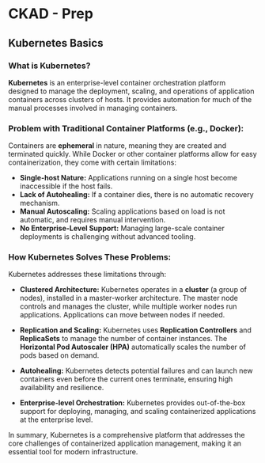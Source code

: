 # CKAD - Prep

## Kubernetes Basics

### What is Kubernetes?

**Kubernetes** is an enterprise-level container orchestration platform designed to manage the deployment, scaling, and operations of application containers across clusters of hosts. It provides automation for much of the manual processes involved in managing containers.

### Problem with Traditional Container Platforms (e.g., Docker):

Containers are **ephemeral** in nature, meaning they are created and terminated quickly. While Docker or other container platforms allow for easy containerization, they come with certain limitations:

- **Single-host Nature:** Applications running on a single host become inaccessible if the host fails.
- **Lack of Autohealing:** If a container dies, there is no automatic recovery mechanism.
- **Manual Autoscaling:** Scaling applications based on load is not automatic, and requires manual intervention.
- **No Enterprise-Level Support:** Managing large-scale container deployments is challenging without advanced tooling.

### How Kubernetes Solves These Problems:

Kubernetes addresses these limitations through:

- **Clustered Architecture:** Kubernetes operates in a **cluster** (a group of nodes), installed in a master-worker architecture. The master node controls and manages the cluster, while multiple worker nodes run applications. Applications can move between nodes if needed.
  
- **Replication and Scaling:** Kubernetes uses **Replication Controllers** and **ReplicaSets** to manage the number of container instances. The **Horizontal Pod Autoscaler (HPA)** automatically scales the number of pods based on demand.

- **Autohealing:** Kubernetes detects potential failures and can launch new containers even before the current ones terminate, ensuring high availability and resilience.

- **Enterprise-level Orchestration:** Kubernetes provides out-of-the-box support for deploying, managing, and scaling containerized applications at the enterprise level.

In summary, Kubernetes is a comprehensive platform that addresses the core challenges of containerized application management, making it an essential tool for modern infrastructure.
